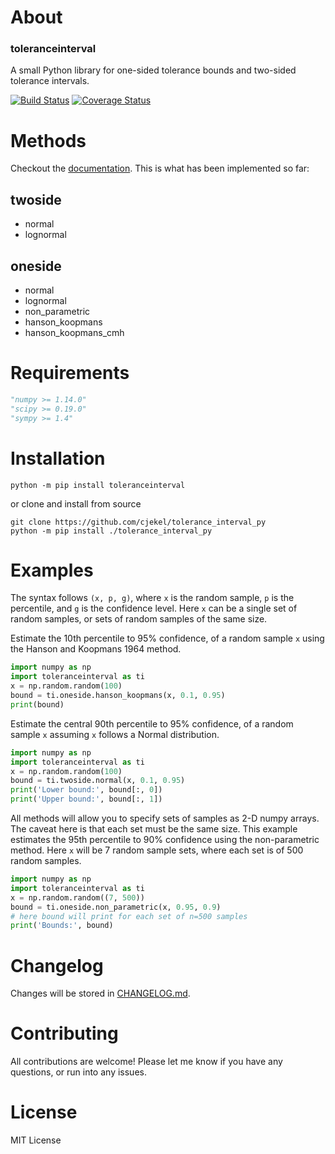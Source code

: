 # About

### toleranceinterval

A small Python library for one-sided tolerance bounds and two-sided tolerance intervals.

[![Build Status](https://travis-ci.com/cjekel/tolerance_interval_py.svg?branch=master)](https://travis-ci.com/cjekel/tolerance_interval_py) [![Coverage Status](https://coveralls.io/repos/github/cjekel/tolerance_interval_py/badge.svg?branch=master)](https://coveralls.io/github/cjekel/tolerance_interval_py?branch=master)

# Methods

Checkout the [documentation](https://jekel.me/tolerance_interval_py/index.html). This is what has been implemented so far:

## twoside

- normal
- lognormal

## oneside

- normal
- lognormal
- non_parametric
- hanson_koopmans
- hanson_koopmans_cmh

# Requirements

```Python
"numpy >= 1.14.0"
"scipy >= 0.19.0"
"sympy >= 1.4"
```
# Installation

```
python -m pip install toleranceinterval
```

or clone  and install from source

```
git clone https://github.com/cjekel/tolerance_interval_py
python -m pip install ./tolerance_interval_py
```

# Examples

The syntax follows ```(x, p, g)```, where ```x``` is the random sample, ```p``` is the percentile, and ```g``` is the confidence level. Here ```x``` can be a single set of random samples, or sets of random samples of the same size.

Estimate the 10th percentile to 95% confidence, of a random sample ```x``` using the Hanson and Koopmans 1964 method.

```python
import numpy as np
import toleranceinterval as ti
x = np.random.random(100)
bound = ti.oneside.hanson_koopmans(x, 0.1, 0.95)
print(bound)
```

Estimate the central 90th percentile to 95% confidence, of a random sample ```x``` assuming ```x``` follows a Normal distribution.

```python
import numpy as np
import toleranceinterval as ti
x = np.random.random(100)
bound = ti.twoside.normal(x, 0.1, 0.95)
print('Lower bound:', bound[:, 0])
print('Upper bound:', bound[:, 1])
```

All methods will allow you to specify sets of samples as 2-D numpy arrays. The caveat here is that each set must be the same size. This example estimates the 95th percentile to 90% confidence using the non-parametric method. Here ```x``` will be 7 random sample sets, where each set is of 500 random samples.

```python
import numpy as np
import toleranceinterval as ti
x = np.random.random((7, 500))
bound = ti.oneside.non_parametric(x, 0.95, 0.9)
# here bound will print for each set of n=500 samples 
print('Bounds:', bound)
```

# Changelog

Changes will be stored in [CHANGELOG.md](https://github.com/cjekel/tolerance_interval_py/blob/master/CHANGELOG.md).

# Contributing

All contributions are welcome! Please let me know if you have any questions, or run into any issues.

# License

MIT License

